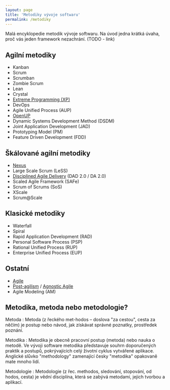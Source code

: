 ```yaml
---
layout: page
title: 'Metodiky vývoje softwaru'
permalink: /metodiky
---
```


Malá encyklopedie metodik vývoje softwaru. Na úvod jedna krátká úvaha, proč
vás jeden framework nezachrání. (TODO - link)

## Agilní metodiky

- Kanban
- Scrum
- Scrumban
- Zombie Scrum
- Lean
- Crystal
- [Extreme Programming (XP)](/extremni-programovani)
- DevOps
- Agile Unified Process (AUP)
- [OpenUP](http://epf.eclipse.org/wikis/openup/)
- Dynamic Systems Development Method (DSDM)
- Joint Application Development (JAD)
- Prototyping Model (PM)
- Feature Driven Development (FDD)

## Škálované agilní metodiky

- [Nexus](/nexus-framework)
- Large Scale Scrum (LeSS)
- [Disciplined Agile Delivery](http://www.disciplinedagiledelivery.com/) (DAD 2.0 / DA 2.0)
- Scaled Agile Framework (SAFe)
- Scrum of Scrums (SoS)
- XScale
- Scrum@Scale

## Klasické metodiky

- Waterfall
- Spiral
- Rapid Application Development (RAD)
- Personal Software Process (PSP)
- Rational Unified Process (RUP)
- Enterprise Unified Process (EUP)

## Ostatní

- [Agile](/agile)
- [Post-agilism](https://www.skorks.com/2008/10/are-you-actually-a-post-agilist/) / [Agnostic Agile](http://agnosticagile.org/)
- Agile Modeling (AM)

## Metodika, metoda nebo metodologie?

Metoda
: Metoda (z řeckého met-hodos – doslova "za cestou", cesta za něčím) je postup nebo návod, jak získávat správné poznatky, prostředek poznání.

Metodika
: Metodika je obecně pracovní postup (metoda) nebo nauka o metodě. Ve vývoji software metodika představuje souhrn doporučených praktik a postupů, pokrývajících celý životní cyklus vytvářené aplikace. Anglické slůvko "methodology" zamenající česky "metodika" opakovaně mate mnoho lidí.

Metodologie
: Metodologie (z řec. methodos, sledování, stopování, od hodos, cesta) je vědní disciplína, která se zabývá metodami, jejich tvorbou a aplikací.

